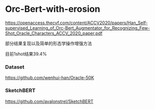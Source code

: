 # Orc-Bert-with-erosion

https://openaccess.thecvf.com/content/ACCV2020/papers/Han_Self-supervised_Learning_of_Orc-Bert_Augmentator_for_Recognizing_Few-Shot_Oracle_Characters_ACCV_2020_paper.pdf

部分结果复现以及简单的形态学操作增强方法

目前1shot结果39.4%

### Dataset
https://github.com/wenhui-han/Oracle-50K

### SketchBERT
https://github.com/avalonstrel/SketchBERT
